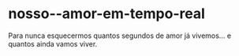 # nosso--amor-em-tempo-real
Para nunca esquecermos quantos segundos de amor já vivemos... e quantos ainda vamos viver.

